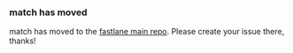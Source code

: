### match has moved
match has moved to the [fastlane main repo](https://github.com/fastlane/fastlane/tree/master/match). Please create your issue there, thanks!
